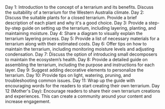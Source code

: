 

Day 1: Introduction to the concept of a terrarium and its benefits. Discuss the suitability of a terrarium for the Western Australia climate.
Day 2: Discuss the suitable plants for a closed terrarium. Provide a brief description of each plant and why it's a good choice.
Day 3: Provide a step-by-step guide on setting up the terrarium, including layering, planting, and maintaining moisture.
Day 4: Share a diagram to visually explain the terrarium layering process.
Day 5: Provide a list of necessary materials for a terrarium along with their estimated costs.
Day 6: Offer tips on how to maintain the terrarium, including monitoring moisture levels and adjusting condensation.
Day 7: Discuss the option of introducing small decomposers to maintain the ecosystem’s health.
Day 8: Provide a detailed guide on assembling the terrarium, including the purpose and instructions for each layer.
Day 9: Suggest adding decorative elements to personalize the terrarium.
Day 10: Provide tips on light, watering, pruning, and troubleshooting common issues.
Day 11: Wrap up the guide with encouraging words for the readers to start creating their own terrarium.
Day 12 (Mother's Day): Encourage readers to share their own terrarium creations and experiences. This can create a community around your content and increase engagement.



